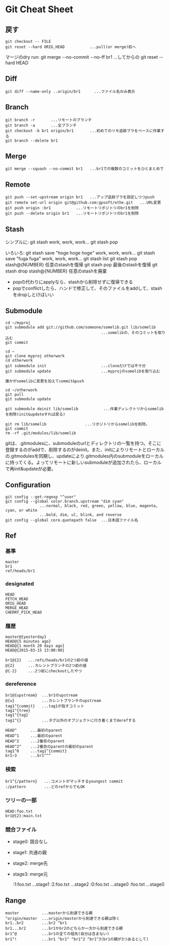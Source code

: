 # Git Cheat Sheet

## 戻す
    git checkout -- FILE
    git reset --hard ORIG_HEAD           ...pull(or merge)前へ

マージのdry run:
    git merge --no-commit --no-ff br1    ...してからの
    git reset --hard HEAD

## Diff
    git diff --name-only ..origin/br1      ...ファイル名のみ表示

## Branch
    git branch -r       ...リモートのブランチ
    git branch -a       ...全ブランチ
    git checkout -b br1 origin/br1       ...初めてのリモ追跡ブラをベースに作業する
    git branch --delete br1

## Merge
    git merge --squash --no-commit br1   ...br1での複数のコミットをひとまとめで

## Remote
    git push --set-upstream origin br1   ...アップ追跡ブラを設定しつつpush
    git remote set-url origin git@github.com:gpsoft/othe.git   ...URL変更
    git push origin :br1           ...リモートリポジトリのbr1を削除
    git push --delete origin br1   ...リモートリポジトリのbr1を削除

## Stash
シンプルに:
    git stash
    work, work, work...
    git stash pop

いろいろ:
    git stash save "hoge hoge hoge"
    work, work, work...
    git stash save "fuga fuga"
    work, work, work...
    git stash list
    git stash pop stash@{NUMBER}              任意のstashを復帰
    git stash pop                             最後のstashを復帰
    git stash drop stash@{NUMBER}             任意のstashを廃棄

- popの代わりにapplyなら、stashから削除せずに復帰できる
- popでconflictしたら、ハンドで修正して、そのファイルをaddして、stashをdropしとけばいい

## Submodule
    cd ~/myproj
    git submodule add git://github.com/someone/somelib.git lib/somelib
                                              ...somelibの、そのコミットを取り込む
    git commit

    cd ~
    git clone myproj otherwork
    cd otherwork
    git submodule init                        ...cloneだけでは不十分
    git submodule update                      ...myprojのsomelibを取り込む

    誰かがsomelibに変更を加えてcommit&push

    cd ~/otherwork
    git pull
    git submodule update

    git submodule deinit lib/somelib           ...作業ディレクトリからsomelibを削除(init&updateすれば戻る)

    git rm lib/somelib                 ...リポジトリからsomelibを削除。
    git commit
    rm -rf .git/modules/lib/somelib

gitは、.gitmodulesに、submoduleのurlとディレクトリの一覧を持つ。そこに登録するのがaddで、削除するのがdeinit。また、initによりリモートとローカルの.gitmodulesを同期し、updateにより.gitmodules内のsubmoduleをローカルに持ってくる。よってリモートに新しいsubmoduleが追加されたら、ローカルで再init&updateが必要。

## Configuration
    git config --get-regexp "^user"
    git config --global color.branch.upstream "dim cyan"
                   ...normal, black, red, green, yellow, blue, magenta, cyan, or white
                   ...bold, dim, ul, blink, and reverse
    git config --global core.quotepath false  ...日本語ファイル名

## Ref

### 基準
    master
    br1
    ref/heads/br1

### designated
    HEAD
    FETCH_HEAD
    ORIG_HEAD
    MERGE_HEAD
    CHERRY_PICK_HEAD

### 履歴
    master@{yesterday}
    HEAD@{5 minutes ago}
    HEAD@{1 month 20 days ago}
    HEAD@{2015-03-15 13:00:00}

    br1@{2}   ...refs/heads/br1の2つ前の値
    @{2}      ...カレントブランチの2つ前の値
    @{-2}     ...2つ前にcheckoutしたやつ

### dereference
    br1@{upstream}  ...br1のupstream
    @{u}            ...カレントブランチのupstream
    tag1^{commit}   ...tag1が指すコミット
    tag1^{tree}
    tag1^{tag}
    tag1^{}         ...タグ以外のオブジェクトに行き着くまでderefする

    HEAD^      ...最初のparent
    HEAD^1     ...最初のparent
    HEAD^2     ...2番目のparent
    HEAD^2^    ...2番目のparentの最初のparent
    tag1^0     ...tag1^{commit}
    br1~3      ...br1^^^

### 検索
    br1^{/pattern}   ...コメントがマッチするyoungest commit
    :/pattern        ...どのrefからでもOK

### ツリーの一部
    HEAD:foo.txt
    br1@{2}:main.txt

### 競合ファイル
- stage0: 競合なし
- stage1: 共通の親
- stage2: merge先
- stage3: merge元


    :1:foo.txt    ...stage1
    :2:foo.txt    ...stage2
    :0:foo.txt    ...stage0
    :foo.txt      ...stage0

## Range
    master          ...masterから到達できる親
    ^origin/master  ...origin/masterから到達できる親は除く
    br1..br2        ...br2 ^br1
    br1...br2       ...br1かbr2のどちらか一方から到達できる親
    br1^@           ...br1の全ての祖先(自分は含まない)
    br1^!           ...br1 ^br1^ ^br1^2 ^br1^3(br1の親が3つあるとして)

